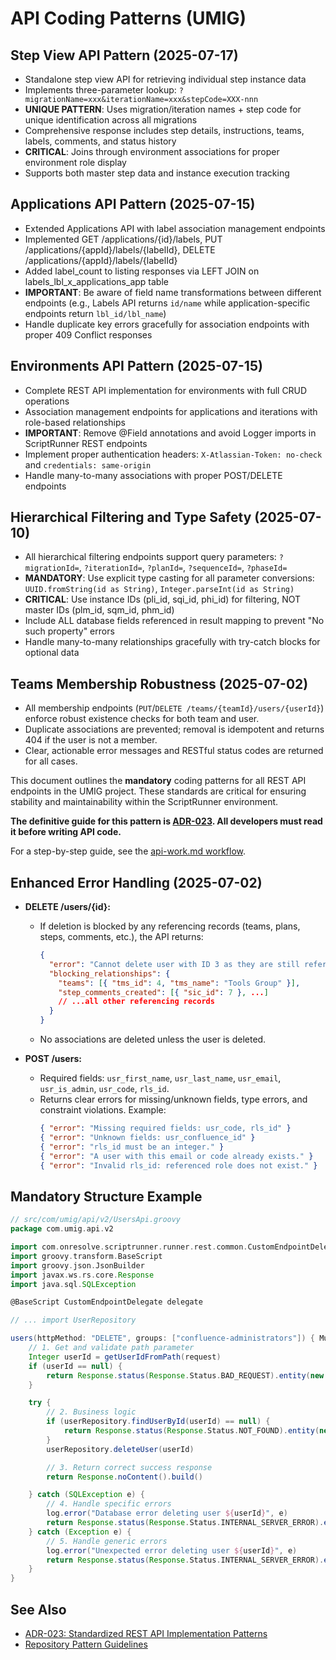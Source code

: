 # API Coding Patterns (UMIG)

## Step View API Pattern (2025-07-17)
- Standalone step view API for retrieving individual step instance data
- Implements three-parameter lookup: `?migrationName=xxx&iterationName=xxx&stepCode=XXX-nnn`
- **UNIQUE PATTERN**: Uses migration/iteration names + step code for unique identification across all migrations
- Comprehensive response includes step details, instructions, teams, labels, comments, and status history
- **CRITICAL**: Joins through environment associations for proper environment role display
- Supports both master step data and instance execution tracking

## Applications API Pattern (2025-07-15)
- Extended Applications API with label association management endpoints
- Implemented GET /applications/{id}/labels, PUT /applications/{appId}/labels/{labelId}, DELETE /applications/{appId}/labels/{labelId}
- Added label_count to listing responses via LEFT JOIN on labels_lbl_x_applications_app table
- **IMPORTANT**: Be aware of field name transformations between different endpoints (e.g., Labels API returns `id/name` while application-specific endpoints return `lbl_id/lbl_name`)
- Handle duplicate key errors gracefully for association endpoints with proper 409 Conflict responses

## Environments API Pattern (2025-07-15)
- Complete REST API implementation for environments with full CRUD operations
- Association management endpoints for applications and iterations with role-based relationships
- **IMPORTANT**: Remove @Field annotations and avoid Logger imports in ScriptRunner REST endpoints
- Implement proper authentication headers: `X-Atlassian-Token: no-check` and `credentials: same-origin`
- Handle many-to-many associations with proper POST/DELETE endpoints

## Hierarchical Filtering and Type Safety (2025-07-10)
- All hierarchical filtering endpoints support query parameters: `?migrationId=`, `?iterationId=`, `?planId=`, `?sequenceId=`, `?phaseId=`
- **MANDATORY**: Use explicit type casting for all parameter conversions: `UUID.fromString(id as String)`, `Integer.parseInt(id as String)`
- **CRITICAL**: Use instance IDs (pli_id, sqi_id, phi_id) for filtering, NOT master IDs (plm_id, sqm_id, phm_id)
- Include ALL database fields referenced in result mapping to prevent "No such property" errors
- Handle many-to-many relationships gracefully with try-catch blocks for optional data

## Teams Membership Robustness (2025-07-02)
- All membership endpoints (`PUT`/`DELETE /teams/{teamId}/users/{userId}`) enforce robust existence checks for both team and user.
- Duplicate associations are prevented; removal is idempotent and returns 404 if the user is not a member.
- Clear, actionable error messages and RESTful status codes are returned for all cases.

This document outlines the **mandatory** coding patterns for all REST API endpoints in the UMIG project. These standards are critical for ensuring stability and maintainability within the ScriptRunner environment.

**The definitive guide for this pattern is [ADR-023](../../../../docs/adr/ADR-023-Standardized-Rest-Api-Patterns.md). All developers must read it before writing API code.**

For a step-by-step guide, see the [api-work.md workflow](../../../../.clinerules/workflows/api-work.md).

## Enhanced Error Handling (2025-07-02)

- **DELETE /users/{id}:**
  - If deletion is blocked by any referencing records (teams, plans, steps, comments, etc.), the API returns:
    ```json
    {
      "error": "Cannot delete user with ID 3 as they are still referenced by other resources.",
      "blocking_relationships": {
        "teams": [{ "tms_id": 4, "tms_name": "Tools Group" }],
        "step_comments_created": [{ "sic_id": 7 }, ...]
        // ...all other referencing records
      }
    }
    ```
  - No associations are deleted unless the user is deleted.

- **POST /users:**
  - Required fields: `usr_first_name`, `usr_last_name`, `usr_email`, `usr_is_admin`, `usr_code`, `rls_id`.
  - Returns clear errors for missing/unknown fields, type errors, and constraint violations. Example:
    ```json
    { "error": "Missing required fields: usr_code, rls_id" }
    { "error": "Unknown fields: usr_confluence_id" }
    { "error": "rls_id must be an integer." }
    { "error": "A user with this email or code already exists." }
    { "error": "Invalid rls_id: referenced role does not exist." }
    ```

## Mandatory Structure Example
```groovy
// src/com/umig/api/v2/UsersApi.groovy
package com.umig.api.v2

import com.onresolve.scriptrunner.runner.rest.common.CustomEndpointDelegate
import groovy.transform.BaseScript
import groovy.json.JsonBuilder
import javax.ws.rs.core.Response
import java.sql.SQLException

@BaseScript CustomEndpointDelegate delegate

// ... import UserRepository

users(httpMethod: "DELETE", groups: ["confluence-administrators"]) { MultivaluedMap queryParams, String body, HttpServletRequest request ->
    // 1. Get and validate path parameter
    Integer userId = getUserIdFromPath(request)
    if (userId == null) {
        return Response.status(Response.Status.BAD_REQUEST).entity(new JsonBuilder([error: "User ID is required."]).toString()).build()
    }

    try {
        // 2. Business logic
        if (userRepository.findUserById(userId) == null) {
            return Response.status(Response.Status.NOT_FOUND).entity(new JsonBuilder([error: "User not found."]).toString()).build()
        }
        userRepository.deleteUser(userId)

        // 3. Return correct success response
        return Response.noContent().build()

    } catch (SQLException e) {
        // 4. Handle specific errors
        log.error("Database error deleting user ${userId}", e)
        return Response.status(Response.Status.INTERNAL_SERVER_ERROR).entity(new JsonBuilder([error: "A database error occurred."]).toString()).build()
    } catch (Exception e) {
        // 5. Handle generic errors
        log.error("Unexpected error deleting user ${userId}", e)
        return Response.status(Response.Status.INTERNAL_SERVER_ERROR).entity(new JsonBuilder([error: "An internal error occurred."]).toString()).build()
    }
}
```

## See Also
- [ADR-023: Standardized REST API Implementation Patterns](../../../../docs/adr/ADR-023-Standardized-Rest-Api-Patterns.md)
- [Repository Pattern Guidelines](../repository/README.md)
